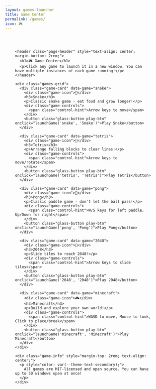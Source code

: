 ```yaml
---
layout: games-launcher
title: Game Center
permalink: /games/
icon: 🎮
---
```


<div class="main-content" data-page-script="games">
  <div class="glass-panel" style="padding: 2rem; height: 100%;">
    
    <header class="page-header" style="text-align: center; margin-bottom: 2rem;">
      <h1>🎮 Game Center</h1>
      <p>Click any game to launch it in a new window. You can have multiple instances of each game running!</p>
    </header>

    <div class="games-grid">
      <div class="game-card" data-game="snake">
        <div class="game-icon">🐍</div>
        <h3>Snake</h3>
        <p>Classic snake game - eat food and grow longer!</p>
        <div class="game-controls">
          <span class="control-hint">Arrow keys to move</span>
        </div>
        <button class="glass-button play-btn" onclick="launchGame('snake', 'Snake')">Play Snake</button>
      </div>

      <div class="game-card" data-game="tetris">
        <div class="game-icon">🧩</div>
        <h3>Tetris</h3>
        <p>Arrange falling blocks to clear lines!</p>
        <div class="game-controls">
          <span class="control-hint">Arrow keys to move/rotate</span>
        </div>
        <button class="glass-button play-btn" onclick="launchGame('tetris', 'Tetris')">Play Tetris</button>
      </div>

      <div class="game-card" data-game="pong">
        <div class="game-icon">🏓</div>
        <h3>Pong</h3>
        <p>Classic paddle game - don't let the ball pass!</p>
        <div class="game-controls">
          <span class="control-hint">W/S keys for left paddle, Up/Down for right</span>
        </div>
        <button class="glass-button play-btn" onclick="launchGame('pong', 'Pong')">Play Pong</button>
      </div>

      <div class="game-card" data-game="2048">
        <div class="game-icon">🔢</div>
        <h3>2048</h3>
        <p>Slide tiles to reach 2048!</p>
        <div class="game-controls">
          <span class="control-hint">Arrow keys to slide tiles</span>
        </div>
        <button class="glass-button play-btn" onclick="launchGame('2048', '2048')">Play 2048</button>
      </div>

      <div class="game-card" data-game="minecraft">
        <div class="game-icon">🎮</div>
        <h3>Minecraft</h3>
        <p>Build and explore your own world!</p>
        <div class="game-controls">
          <span class="control-hint">WASD to move, Mouse to look, Click to place/break</span>
        </div>
        <button class="glass-button play-btn" onclick="launchGame('minecraft', 'Minecraft')">Play Minecraft</button>
      </div>
    </div>

    <div class="game-info" style="margin-top: 2rem; text-align: center;">
      <p style="color: var(--theme-text-secondary);">
        All games are MIT-licensed and open source. You can have up to 50 windows open at once!
      </p>
    </div>

  </div>
</div>

<!-- Modal for Site Mode Game Launch -->
<div id="game-modal" class="game-modal-overlay" style="display: none;">
  <div class="game-modal-content glass-panel">
    <div class="game-modal-header">
      <h3 id="game-modal-title"></h3>
      <button id="game-modal-close" class="close-btn">&times;</button>
    </div>
    <iframe id="game-modal-iframe" src="about:blank" frameborder="0"></iframe>
  </div>
</div>

<script>
function launchGame(gameId, gameTitle) {
  // Check if we are in the desktop view
  if (window.desktopManager && document.body.classList.contains('desktop-view-active')) {
    // Desktop mode: Launch in a window
    const url = `${window.siteBaseUrl || ''}/games/${gameId}/`;
    window.desktopManager.createWindow(gameId, gameTitle, url, 'fas fa-gamepad');
  } else {
    // Site mode: Launch in a modal
    const modal = document.getElementById('game-modal');
    const iframe = document.getElementById('game-modal-iframe');
    const title = document.getElementById('game-modal-title');
    
    title.textContent = gameTitle;
    iframe.src = `${window.siteBaseUrl || ''}/games/${gameId}/`;
    modal.style.display = 'flex';
  }
}

document.addEventListener('DOMContentLoaded', () => {
  const modal = document.getElementById('game-modal');
  const closeModalBtn = document.getElementById('game-modal-close');

  if (closeModalBtn) {
    closeModalBtn.addEventListener('click', () => {
      modal.style.display = 'none';
      document.getElementById('game-modal-iframe').src = 'about:blank'; // Stop game
    });
  }
  // Add hover effects to game cards
  const gameCards = document.querySelectorAll('.game-card');
  gameCards.forEach(card => {
    card.addEventListener('mouseenter', () => {
      card.style.transform = 'translateY(-8px) scale(1.02)';
    });
    
    card.addEventListener('mouseleave', () => {
      card.style.transform = 'translateY(0) scale(1)';
    });
  });
  
  // Add click feedback to buttons
  const playButtons = document.querySelectorAll('.play-btn');
  playButtons.forEach(button => {
    button.addEventListener('click', () => {
      button.style.transform = 'scale(0.95)';
      setTimeout(() => {
        button.style.transform = '';
      }, 150);
    });
  });
});
</script> 